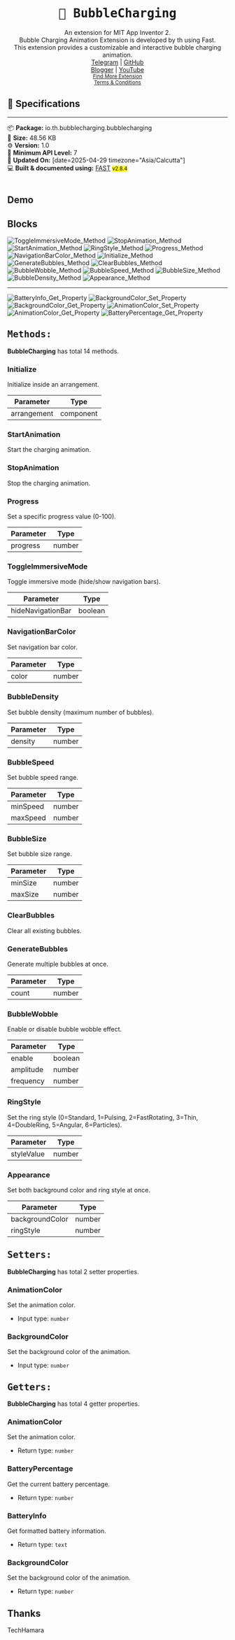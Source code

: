 <div align="center">
<h1><kbd>🧩 BubbleCharging</kbd></h1>
An extension for MIT App Inventor 2.<br>
Bubble Charging Animation Extension is developed by th using Fast.<br>This extension provides a customizable and interactive bubble charging animation.<br><a href='https://t.me/techhamara91/' target='_blank'>Telegram</a> | <a href='https://github.com/TechHamara/' target='_blank'>GitHub</a><br><a href='https://techhamara.blogspot.com/' target='_blank'>Blogger</a> | <a href='https://m.youtube.com/c/TECHHAMARA?sub_confirmation=1' target='_blank'>YouTube</a><br><a href='https://github.com/TechHamara/Th_Free_Extensions' target='_blank'><small><u>Find More Extension</u></small></a><br><a href='https://github.com/TechHamara/Th_Extensions_List/blob/main/LICENSE.md#terms-and-conditions-for-the-extension' target='_blank'><small><u>Terms & Conditions</u></small></a>
</div>

## 📝 Specifications
* **
📦 **Package:** io.th.bubblecharging.bubblecharging<br>
💾 **Size:** 48.56 KB<br>
⚙️ **Version:** 1.0<br>
📱 **Minimum API Level:** 7<br>
📅 **Updated On:** [date=2025-04-29 timezone="Asia/Calcutta"]<br>
💻 **Built & documented using:** [FAST](https://community.appinventor.mit.edu/t/fast-an-efficient-way-to-build-extensions/129103?u=jewel) <small><mark>v2.8.4</mark></small>
<br><br>

## Demo

## Blocks

![ToggleImmersiveMode_Method](https://github.com/user-attachments/assets/1d58eb40-f728-426a-bbc0-9e146dc4bb6c)
![StopAnimation_Method](https://github.com/user-attachments/assets/a71d984b-2a7d-4e0f-8210-3a4f5ec72fb7)
![StartAnimation_Method](https://github.com/user-attachments/assets/3f53f7a1-80e6-44d8-8c75-c71cf6cf06b5)
![RingStyle_Method](https://github.com/user-attachments/assets/dfd65ece-10cc-4636-9a91-e1a7f81cb920)
![Progress_Method](https://github.com/user-attachments/assets/a421ed20-0e47-4ac1-8e63-0999cc912bd3)
![NavigationBarColor_Method](https://github.com/user-attachments/assets/292248bf-32d6-48b2-a832-640de2bce16c)
![Initialize_Method](https://github.com/user-attachments/assets/e208af87-f101-4395-93a5-e503dbb4e51d)
![GenerateBubbles_Method](https://github.com/user-attachments/assets/1e2d8ac8-6cc4-4c4d-8894-8601d722a977)
![ClearBubbles_Method](https://github.com/user-attachments/assets/4d523568-3e0a-43e6-b5ca-c7a4a137ada3)
![BubbleWobble_Method](https://github.com/user-attachments/assets/bc24b737-5f5a-40b3-8a36-69e7eaaeb46b)
![BubbleSpeed_Method](https://github.com/user-attachments/assets/06bd9828-1a27-4ae9-bf4f-3103e641f385)
![BubbleSize_Method](https://github.com/user-attachments/assets/586cde5d-1605-41eb-b72e-835da200ec6d)
![BubbleDensity_Method](https://github.com/user-attachments/assets/90ca8ae6-908f-4365-929b-7e7133e71728)
![Appearance_Method](https://github.com/user-attachments/assets/98f0ce95-5ead-4060-a5ba-34f367ac35a3)

-----

![BatteryInfo_Get_Property](https://github.com/user-attachments/assets/9fd5c3ce-4941-4ef7-9987-ffaedc7f9f28)
![BackgroundColor_Set_Property](https://github.com/user-attachments/assets/620d1149-c8d7-42b2-b6d5-087f763df929)
![BackgroundColor_Get_Property](https://github.com/user-attachments/assets/bdce605d-4d33-446d-830f-bc1c9bd180ce)
![AnimationColor_Set_Property](https://github.com/user-attachments/assets/f427b135-3673-4ea1-813a-3771dff306a9)
![AnimationColor_Get_Property](https://github.com/user-attachments/assets/62841602-14d2-46d2-a542-880595f228c3)
![BatteryPercentage_Get_Property](https://github.com/user-attachments/assets/26758faa-831c-464c-8286-7c175a731e6b)


## <kbd>Methods:</kbd>
**BubbleCharging** has total 14 methods.

### Initialize
Initialize inside an arrangement.

| Parameter | Type
| - | - |
| arrangement | component

### StartAnimation
Start the charging animation.

### StopAnimation
Stop the charging animation.

### Progress
Set a specific progress value (0-100).

| Parameter | Type
| - | - |
| progress | number

### ToggleImmersiveMode
Toggle immersive mode (hide/show navigation bars).

| Parameter | Type
| - | - |
| hideNavigationBar | boolean

### NavigationBarColor
Set navigation bar color.

| Parameter | Type
| - | - |
| color | number

### BubbleDensity
Set bubble density (maximum number of bubbles).

| Parameter | Type
| - | - |
| density | number

### BubbleSpeed
Set bubble speed range.

| Parameter | Type
| - | - |
| minSpeed | number
| maxSpeed | number

### BubbleSize
Set bubble size range.

| Parameter | Type
| - | - |
| minSize | number
| maxSize | number

### ClearBubbles
Clear all existing bubbles.

### GenerateBubbles
Generate multiple bubbles at once.

| Parameter | Type
| - | - |
| count | number

### BubbleWobble
Enable or disable bubble wobble effect.

| Parameter | Type
| - | - |
| enable | boolean
| amplitude | number
| frequency | number

### RingStyle
Set the ring style (0=Standard, 1=Pulsing, 2=FastRotating, 3=Thin, 4=DoubleRing, 5=Angular, 6=Particles).

| Parameter | Type
| - | - |
| styleValue | number

### Appearance
Set both background color and ring style at once.

| Parameter | Type
| - | - |
| backgroundColor | number
| ringStyle | number

## <kbd>Setters:</kbd>
**BubbleCharging** has total 2 setter properties.

### AnimationColor
Set the animation color.

* Input type: `number`

### BackgroundColor
Set the background color of the animation.

* Input type: `number`

## <kbd>Getters:</kbd>
**BubbleCharging** has total 4 getter properties.

### AnimationColor
Set the animation color.

* Return type: `number`

### BatteryPercentage
Get the current battery percentage.

* Return type: `number`

### BatteryInfo
Get formatted battery information.

* Return type: `text`

### BackgroundColor
Set the background color of the animation.

* Return type: `number`

## Thanks 
  TechHamara
  

